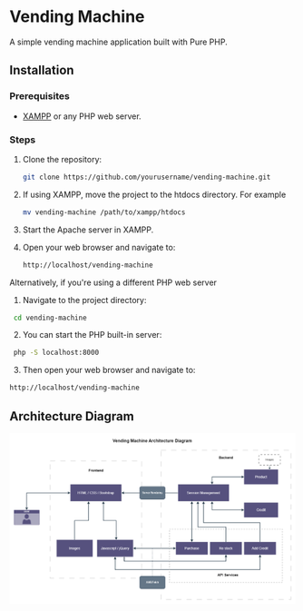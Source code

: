 # Vending Machine

A simple vending machine application built with Pure PHP.

## Installation

### Prerequisites

- [XAMPP](https://www.apachefriends.org/index.html) or any PHP web server.

### Steps

1. Clone the repository:
   ````sh
   git clone https://github.com/yourusername/vending-machine.git
   ````

2. If using XAMPP, move the project to the htdocs directory. For example
   ````sh
   mv vending-machine /path/to/xampp/htdocs
   ````

3. Start the Apache server in XAMPP.
4. Open your web browser and navigate to:
   ````sh
   http://localhost/vending-machine
    ````


Alternatively, if you're using a different PHP web server
1. Navigate to the project directory:
  ````sh
   cd vending-machine
   ````
2. You can start the PHP built-in server:
  ````sh
   php -S localhost:8000
   ````
3. Then open your web browser and navigate to:
  ````sh
  http://localhost/vending-machine
   ````

## Architecture Diagram
![Architecture](https://github.com/tchinlapha/vending-machine/blob/main/assets/img/architecture.png?raw=true)

